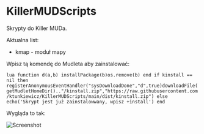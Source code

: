 # KillerMUDScripts

Skrypty do Killer MUDa.

Aktualna list:
- kmap - moduł mapy

Wpisz tą komendę do Mudleta aby zainstalować:

`lua function d(a,b) installPackage(b)os.remove(b) end if kinstall == nil then registerAnonymousEventHandler("sysDownloadDone","d",true)downloadFile(getMudletHomeDir().."/kinstall.zip","https://raw.githubusercontent.com/ktunkiewicz/KillerMUDScripts/main/dist/kinstall.zip") else echo('Skrypt jest już zainstalowwany, wpisz +install') end`

Wygląda to tak:

![Screenshot](https://github.com/ktunkiewicz/KillerMUDScripts/blob/master/screenshot.png?raw=true)
